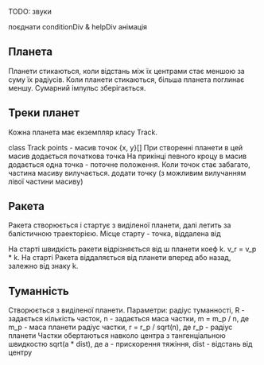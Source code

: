 TODO:
звуки 

поєднати conditionDiv & helpDiv
анімація


Планета
---
Планети стикаються, коли відстань між їх центрами стає меншою за суму їх радіусів.
Коли планети стикаються, більша планета поглинає меншу. Сумарний імпульс зберігається.



Треки планет
---
Кожна планета має екземпляр класу Track.

class Track
   points - масив точок {x, y}[] 
   При створенні планети в цей масив додається початкова точка
   На прикінці певного кроцу в масив додається одна точка - поточне положення.
   Коли точок стає забагато, частина масиву вилучається.
   додати точку (з можливим вилучанням лівої частини масиву)
   


Ракета
---
Ракета створюється і стартує з виділеної планети, далі летить за балістичною траекторією.
Місце старту - точка, віддалена від 

На старті швидкість ракети відрізняється від ш планети коеф k. v_r = v_p * k.
На старті Ракета віддаляється від планети вперед або назад, залежно від знаку k.

Туманність
---
Створюється з виділеної планети. Параметри:
радіус туманності, R - задається
кількість часток, n - задається
маса частки, m = m_p / n, де m_p - маса планети
радіус частки, r = r_p / sqrt(n), де   r_p - радіус планети 
Частки обертаються навколо центра з тангенціальною швидкостю  sqrt(a * dist), де  a - прискорення тяжіння, dist - відстань від центру




